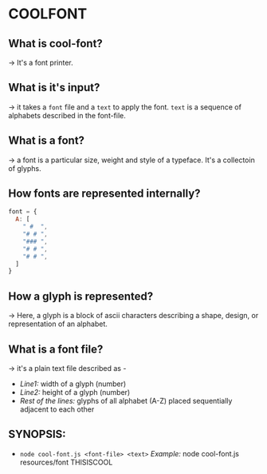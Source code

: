 # COOLFONT

## What is cool-font?
-> It's a font printer.

## What is it's input?
-> it takes a `font` file and a `text` to apply the font. `text` is a sequence of alphabets described in the font-file.

## What is a font?
-> a font is a particular size, weight and style of a typeface. It's a collectoin of glyphs.

## How fonts are represented internally?
```js
font = {
  A: [
    " #  ",
    "# # ",
    "### ",
    "# # ",
    "# # ",
  ]
}
```

## How a glyph is represented?
-> Here, a glyph is a block of ascii characters describing a shape, design, or representation of an alphabet.

## What is a font file?
-> it's a plain text file described as -
  - *Line1:* width of a glyph (number)
  - *Line2:* height of a glyph (number)
  - *Rest of the lines:* glyphs of all alphabet (A-Z) placed sequentially adjacent to each other

## SYNOPSIS:
 - `node cool-font.js <font-file> <text>`
 *Example:* node cool-font.js resources/font THISISCOOL